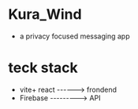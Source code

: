 # Kura_Wind

- a privacy focused messaging app

# teck stack

- vite+ react ------> frondend
- Firebase ---------> API
